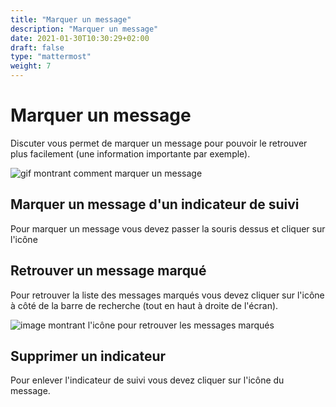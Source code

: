 ```yaml
---
title: "Marquer un message"
description: "Marquer un message"
date: 2021-01-30T10:30:29+02:00
draft: false
type: "mattermost"
weight: 7
---
```


# Marquer un message

Discuter vous permet de marquer un message pour pouvoir le retrouver plus facilement (une information importante par exemple).

![gif montrant comment marquer un message](../../images/team-flag-message.gif)

## Marquer un message d'un indicateur de suivi

Pour marquer un message vous devez passer la souris dessus et cliquer sur l'icône <i class="fa fa-flag-o" aria-hidden="true"></i>

## Retrouver un message marqué

Pour retrouver la liste des messages marqués vous devez cliquer sur l'icône <i class="fa fa-flag-o" aria-hidden="true"></i> à côté de la barre de recherche (tout en haut à droite de l'écran).

![image montrant l'icône pour retrouver les messages marqués](../../images/team-flag-search.png)

## Supprimer un indicateur

Pour enlever l'indicateur de suivi vous devez cliquer sur l'icône <i class="fa fa-flag" aria-hidden="true"></i> du message.
